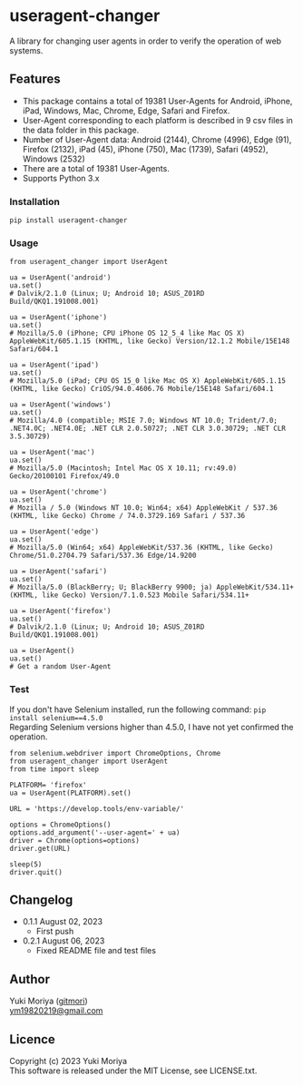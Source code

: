 # useragent-changer
A library for changing user agents in order to verify the operation of web systems.

## Features
- This package contains a total of 19381 User-Agents for Android, iPhone, iPad, Windows, Mac, Chrome, Edge, Safari and Firefox.
- User-Agent corresponding to each platform is described in 9 csv files in the data folder in this package.
- Number of User-Agent data: Android (2144), Chrome (4996), Edge (91), Firefox (2132), iPad (45), iPhone (750), Mac (1739), Safari (4952), Windows (2532)
- There are a total of 19381 User-Agents.
- Supports Python 3.x

### Installation
```
pip install useragent-changer
```

### Usage
```
from useragent_changer import UserAgent

ua = UserAgent('android')
ua.set()
# Dalvik/2.1.0 (Linux; U; Android 10; ASUS_Z01RD Build/QKQ1.191008.001)

ua = UserAgent('iphone')
ua.set()
# Mozilla/5.0 (iPhone; CPU iPhone OS 12_5_4 like Mac OS X) AppleWebKit/605.1.15 (KHTML, like Gecko) Version/12.1.2 Mobile/15E148 Safari/604.1

ua = UserAgent('ipad')
ua.set()
# Mozilla/5.0 (iPad; CPU OS 15_0 like Mac OS X) AppleWebKit/605.1.15 (KHTML, like Gecko) CriOS/94.0.4606.76 Mobile/15E148 Safari/604.1

ua = UserAgent('windows')
ua.set()
# Mozilla/4.0 (compatible; MSIE 7.0; Windows NT 10.0; Trident/7.0; .NET4.0C; .NET4.0E; .NET CLR 2.0.50727; .NET CLR 3.0.30729; .NET CLR 3.5.30729)

ua = UserAgent('mac')
ua.set()
# Mozilla/5.0 (Macintosh; Intel Mac OS X 10.11; rv:49.0) Gecko/20100101 Firefox/49.0

ua = UserAgent('chrome')
ua.set()
# Mozilla / 5.0 (Windows NT 10.0; Win64; x64) AppleWebKit / 537.36 (KHTML, like Gecko) Chrome / 74.0.3729.169 Safari / 537.36

ua = UserAgent('edge')
ua.set()
# Mozilla/5.0 (Win64; x64) AppleWebKit/537.36 (KHTML, like Gecko) Chrome/51.0.2704.79 Safari/537.36 Edge/14.9200

ua = UserAgent('safari')
ua.set()
# Mozilla/5.0 (BlackBerry; U; BlackBerry 9900; ja) AppleWebKit/534.11+ (KHTML, like Gecko) Version/7.1.0.523 Mobile Safari/534.11+

ua = UserAgent('firefox')
ua.set()
# Dalvik/2.1.0 (Linux; U; Android 10; ASUS_Z01RD Build/QKQ1.191008.001)

ua = UserAgent()
ua.set()
# Get a random User-Agent
```

### Test
If you don't have Selenium installed, run the following command: `pip install selenium==4.5.0`  
Regarding Selenium versions higher than 4.5.0, I have not yet confirmed the operation.

```
from selenium.webdriver import ChromeOptions, Chrome
from useragent_changer import UserAgent
from time import sleep

PLATFORM= 'firefox'
ua = UserAgent(PLATFORM).set()

URL = 'https://develop.tools/env-variable/'

options = ChromeOptions()
options.add_argument('--user-agent=' + ua)
driver = Chrome(options=options)
driver.get(URL)

sleep(5)
driver.quit()
```

## Changelog
- 0.1.1 August 02, 2023
    - First push
- 0.2.1 August 06, 2023
    - Fixed README file and test files

## Author
Yuki Moriya ([gitmori](https://github.com/gitmori/))  
ym19820219@gmail.com

## Licence
Copyright (c) 2023 Yuki Moriya  
This software is released under the MIT License, see LICENSE.txt.

